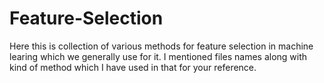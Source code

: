 # Feature-Selection
Here this is collection of various methods for feature selection in machine learing which we generally use for it.
I mentioned files names along with kind of method which I have used in that for your reference.
